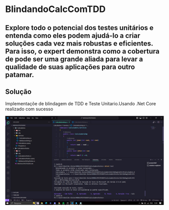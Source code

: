 # BlindandoCalcComTDD

## Explore todo o potencial dos testes unitários e entenda como eles podem ajudá-lo a criar soluções cada vez mais robustas e eficientes. Para isso, o expert demonstra como a cobertura de pode ser uma grande aliada para levar a qualidade de suas aplicações para outro patamar.

## Solução

Implementaçõe de blindagem de TDD e Teste Unitario.Usando .Net Core realizado com sucesso

![alt text](<Img/Calc TDD.png>)

